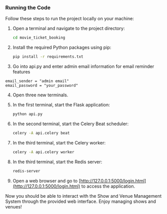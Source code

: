 ### Running the Code

Follow these steps to run the project locally on your machine:

1. Open a terminal and navigate to the project directory:

   ```bash
   cd movie_ticket_booking
   ```

2. Install the required Python packages using pip:

   ```bash
   pip install -r requirements.txt
   ```
3.  Go into api.py and enter admin email information for email reminder features

```
email_sender = "admin email"
email_password = "your_password"
```
4. Open three new terminals.

5. In the first terminal, start the Flask application:

   ```bash
   python api.py
   ```

6. In the second terminal, start the Celery Beat scheduler:

   ```bash
   celery -A api.celery beat
   ```

7. In the third terminal, start the Celery worker:

   ```bash
   celery -A api.celery worker
   ```

8. In the third terminal, start the Redis server:

   ```bash
   redis-server
   ```

9. Open a web browser and go to [http://127.0.0.1:5000/login.html](http://127.0.0.1:5000/login.html) to access the application.

Now you should be able to interact with the Show and Venue Management System through the provided web interface. Enjoy managing shows and venues!
